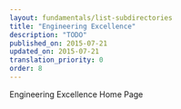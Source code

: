 ```yaml
---
layout: fundamentals/list-subdirectories
title: "Engineering Excellence"
description: "TODO"
published_on: 2015-07-21
updated_on: 2015-07-21
translation_priority: 0
order: 8
---
```


Engineering Excellence Home Page
